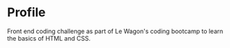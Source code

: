 # Profile

Front end coding challenge as part of Le Wagon's coding bootcamp to learn the basics of HTML and CSS. 
